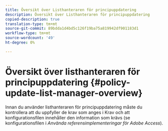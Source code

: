 ```yaml
---
title: Översikt över Listhanteraren för principuppdatering
description: Översikt över Listhanteraren för principuppdatering
copied-description: true
translation-type: tm+mt
source-git-commit: 89bdda1d4bd5c126f19ba75a819942df901183d1
workflow-type: tm+mt
source-wordcount: '49'
ht-degree: 0%

---
```



# Översikt över listhanteraren för principuppdatering {#policy-update-list-manager-overview}

Innan du använder listhanteraren för principuppdatering måste du kontrollera att du uppfyller de krav som anges i Krav och att konfigurationsfilen innehåller den information som krävs (se konfigurationsfilen i *Använda referensimplementeringar för Adobe Access*).
